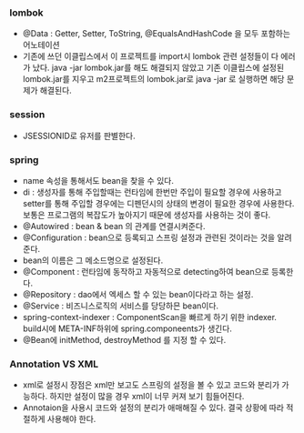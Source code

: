 ### lombok

- @Data : Getter, Setter, ToString, @EqualsAndHashCode 을 모두 포함하는 어노테이션
- 기존에 쓰던 이클립스에서 이 프로젝트를 import시 lombok 관련 설정들이 다 에러가 났다. java -jar lombok.jar를 해도 해결되지 않았고 기존 이클립스에 설정된  lombok.jar를 지우고 m2프로젝트의 lombok.jar로 java -jar 로 실행하면 해당 문제가 해결된다.

 
### session 

- JSESSIONID로 유저를 판별한다.


### spring 

- name 속성을 통해서도 bean을 찾을 수 있다.
- di : 생성자를 통해 주입할때는 런타임에 한번만 주입이 필요할 경우에 사용하고 setter를 통해 주입할 경우에는 디펜던시의 상태의 변경이 필요한 경우에 사용한다. 보통은 프로그램의 복잡도가 높아지기 때문에 생성자를 사용하는 것이 좋다.
- @Autowired : bean & bean 의 관계를 연결시켜준다.
- @Configuration : bean으로 등록되고 스프링 설정과 관련된 것이라는 것을 알려준다.
- bean의 이름은 그 메소드명으로 설정된다.
- @Component : 런타임에 동작하고 자동적으로 detecting하여 bean으로 등록한다. 
- @Repository : dao에서 엑세스 할 수 있는 bean이다라고 하는 설정.
- @Service : 비즈니스로직의 서비스를 당당하믄 bean이다. 
- spring-context-indexer : ComponentScan을 빠르게 하기 위한 indexer. build시에 META-INF하위에 spring.componeents가 생긴다.
- @Bean에 initMethod, destroyMethod 를 지정 할 수 있다.

### Annotation VS XML

- xml로 설정시 장점은 xml만 보고도 스프링의 설정을 볼 수 있고 코드와 분리가 가능하다. 하지만 설정이 많을 경우 xml이 너무 커져 보기 힘들어진다. 
- Annotaion을 사용시 코드와 설정의 분리가 애매해질 수 있다. 결국 상황에 따라 적절하게 사용해야 한다. 
